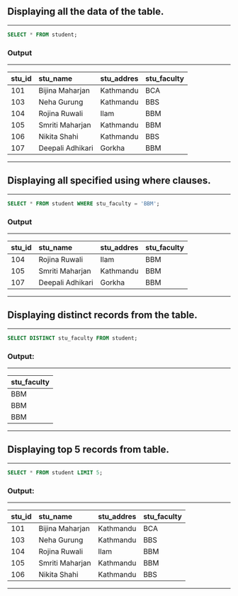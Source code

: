 ## Displaying all the data of the table.

---
```SQL
SELECT * FROM student;
```

### Output

---
| stu_id | stu_name         | stu_addres | stu_faculty |
| :----- | :--------------- | :--------- | :---------- |
| 101    | Bijina Maharjan  | Kathmandu  | BCA         |
| 103    | Neha Gurung      | Kathmandu  | BBS         |
| 104    | Rojina Ruwali    | Ilam       | BBM         |
| 105    | Smriti Maharjan  | Kathmandu  | BBM         |
| 106    | Nikita Shahi     | Kathmandu  | BBS         |
| 107    | Deepali Adhikari | Gorkha     | BBM         |
---

## Displaying all specified using where clauses.

---
```sql
SELECT * FROM student WHERE stu_faculty = 'BBM';
```

### Output

---
| stu_id | stu_name         | stu_addres | stu_faculty |
| :----- | :--------------- | :--------- | :---------- |
| 104    | Rojina Ruwali    | Ilam       | BBM         |
| 105    | Smriti Maharjan  | Kathmandu  | BBM         |
| 107    | Deepali Adhikari | Gorkha     | BBM         |
---

## Displaying distinct records from the table.

---
```SQL
SELECT DISTINCT stu_faculty FROM student;
```

### Output:

---
| stu_faculty |
| :---------- |
| BBM         |
| BBM         |
| BBM         |
---

## Displaying top 5 records from table.

---
```sql
SELECT * FROM student LIMIT 5;
```

### Output:

---
| stu_id | stu_name         | stu_addres | stu_faculty |
| :----- | :--------------- | :--------- | :---------- |
| 101    | Bijina Maharjan  | Kathmandu  | BCA         |
| 103    | Neha Gurung      | Kathmandu  | BBS         |
| 104    | Rojina Ruwali    | Ilam       | BBM         |
| 105    | Smriti Maharjan  | Kathmandu  | BBM         |
| 106    | Nikita Shahi     | Kathmandu  | BBS         |
---